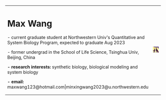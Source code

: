 
<table boarder='0'>
  <tr>
    <td qidth='85%'>
      <h1>Max Wang</h1>
      <p>- current graduate student at Northwestern Univ's Quantitative and System Biology Program, expected to graduate Aug 2023</p>
      <p>- former undergrad in the School of Life Science, Tsinghua Univ, Beijing, China</p>
      <p><b>- research interests:</b> synthetic biology, biological modeling and system biology</p>
      <p></p>
      <p><b>- email:</b> maxwang123@hotmail.com|minxingwang2023@u.northwestern.edu</p>
    </td>
    <td width = '50%'>
      <img src = 'RnM.jpg' width='100%'>
    </td>
  </tr>
</table>

